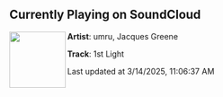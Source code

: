 ## Currently Playing on SoundCloud

[<img align="left" width="100" src="https://i1.sndcdn.com/artworks-vT6yH4VBPbFMZp1b-nYBQVQ-t500x500.jpg">](https://soundcloud.com/umru/1st-light?in=saxurn/sets/mid-state-liminal/)

**Artist**: umru, Jacques Greene 

**Track**: 1st Light

Last updated at 3/14/2025, 11:06:37 AM

